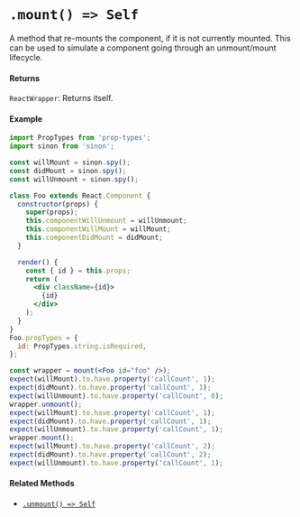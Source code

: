 # `.mount() => Self`

A method that re-mounts the component, if it is not currently mounted. This can be used to simulate a component going through
an unmount/mount lifecycle.

#### Returns

`ReactWrapper`: Returns itself.



#### Example

```jsx
import PropTypes from 'prop-types';
import sinon from 'sinon';

const willMount = sinon.spy();
const didMount = sinon.spy();
const willUnmount = sinon.spy();

class Foo extends React.Component {
  constructor(props) {
    super(props);
    this.componentWillUnmount = willUnmount;
    this.componentWillMount = willMount;
    this.componentDidMount = didMount;
  }

  render() {
    const { id } = this.props;
    return (
      <div className={id}>
        {id}
      </div>
    );
  }
}
Foo.propTypes = {
  id: PropTypes.string.isRequired,
};

const wrapper = mount(<Foo id="foo" />);
expect(willMount).to.have.property('callCount', 1);
expect(didMount).to.have.property('callCount', 1);
expect(willUnmount).to.have.property('callCount', 0);
wrapper.unmount();
expect(willMount).to.have.property('callCount', 1);
expect(didMount).to.have.property('callCount', 1);
expect(willUnmount).to.have.property('callCount', 1);
wrapper.mount();
expect(willMount).to.have.property('callCount', 2);
expect(didMount).to.have.property('callCount', 2);
expect(willUnmount).to.have.property('callCount', 1);
```


#### Related Methods

- [`.unmount() => Self`](unmount.md)
